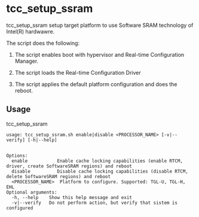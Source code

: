 # tcc_setup_ssram

tcc_setup_ssram setup target platform to use Software SRAM technology of Intel(R) hardwawre.

The script does the following:

1. The script enables boot with hypervisor and Real-time Configuration Manager.

2. The script loads the Real-time Configuration Driver

3. The script applies the default platform configuration and does the reboot.


## Usage

tcc_setup_ssram
```
usage: tcc_setup_ssram.sh enable|disable <PROCESSOR_NAME> [-v|--verify] [-h|--help]


Options:
  enable           Enable cache locking capabilities (enable RTCM, driver, create SoftwareSRAM regions) and reboot
  disable          Disable cache locking capabilities (disable RTCM, delete SoftwareSRAM regions) and reboot
  <PROCESSOR_NAME>  Platform to configure. Supported: TGL-U, TGL-H, EHL
Optional arguments:
  -h, --help    Show this help message and exit
  -v|--verify   Do not perform action, but verify that sistem is configured
```
